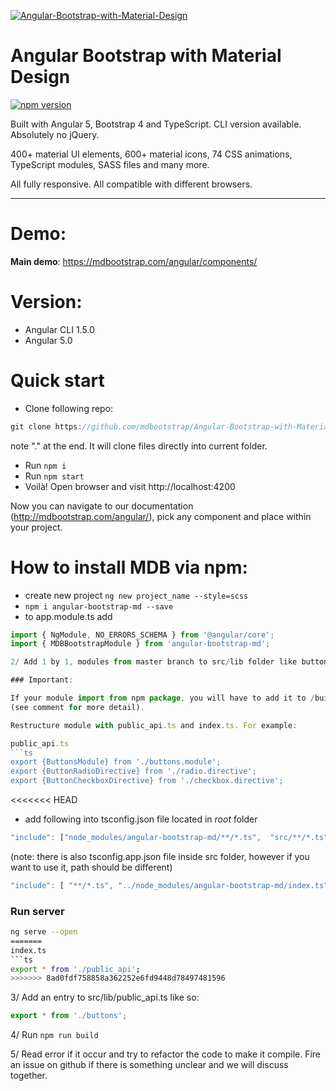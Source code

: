[![Angular-Bootstrap-with-Material-Design](https://mdbootstrap.com/img/Mockups/MDB-post/angular-about5.jpg)](https://mdbootstrap.com/angular/)

# Angular Bootstrap with Material Design

[![npm version](https://badge.fury.io/js/angular-bootstrap-md.svg)](https://badge.fury.io/js/angular-bootstrap-md)

Built with Angular 5, Bootstrap 4 and TypeScript. CLI version available. Absolutely no jQuery.

400+ material UI elements, 600+ material icons, 74 CSS animations, TypeScript modules, SASS files and many more.

All fully responsive. All compatible with different browsers.

__________

# Demo:  
**Main demo**: https://mdbootstrap.com/angular/components/

# Version:
- Angular CLI 1.5.0
- Angular 5.0

# Quick start
- Clone following repo:  
```javascript
git clone https://github.com/mdbootstrap/Angular-Bootstrap-with-Material-Design.git .
``` 
note "." at the end. It will clone files directly into current folder. 
- Run `npm i`
- Run `npm start`
- Voilà! Open browser and visit http://localhost:4200 

Now you can navigate to our documentation (http://mdbootstrap.com/angular/), pick any component and place within your project.

# How to install MDB via npm:
- create new project `ng new project_name --style=scss`
- `npm i angular-bootstrap-md --save`
- to app.module.ts add
```javascript
import { NgModule, NO_ERRORS_SCHEMA } from '@angular/core';
import { MDBBootstrapModule } from 'angular-bootstrap-md';

2/ Add 1 by 1, modules from master branch to src/lib folder like buttons module. After copying, resolve all missing import.

### Important:  

If your module import from npm package, you will have to add it to /build.js at globals and external config 
(see comment for more detail).

Restructure module with public_api.ts and index.ts. For example:

public_api.ts
```ts
export {ButtonsModule} from './buttons.module';
export {ButtonRadioDirective} from './radio.directive';
export {ButtonCheckboxDirective} from './checkbox.directive';
```
<<<<<<< HEAD
- add following into tsconfig.json file located in *root* folder 
```javascript
"include": ["node_modules/angular-bootstrap-md/**/*.ts",  "src/**/*.ts"],
```  

(note: there is also tsconfig.app.json file inside src folder, however if you want to use it, path should be different)
```javascript
"include": [ "**/*.ts", "../node_modules/angular-bootstrap-md/index.ts" ]
```

### Run server
```bash
ng serve --open
=======
index.ts
```ts
export * from './public_api';
>>>>>>> 8ad0fdf758858a362252e6fd9448d78497481596
```

3/ Add an entry to src/lib/public_api.ts like so:

```ts
export * from './buttons';
```

4/ Run `npm run build`

5/ Read error if it occur and try to refactor the code to make it compile. Fire an issue on github if there is something unclear and we will discuss together.